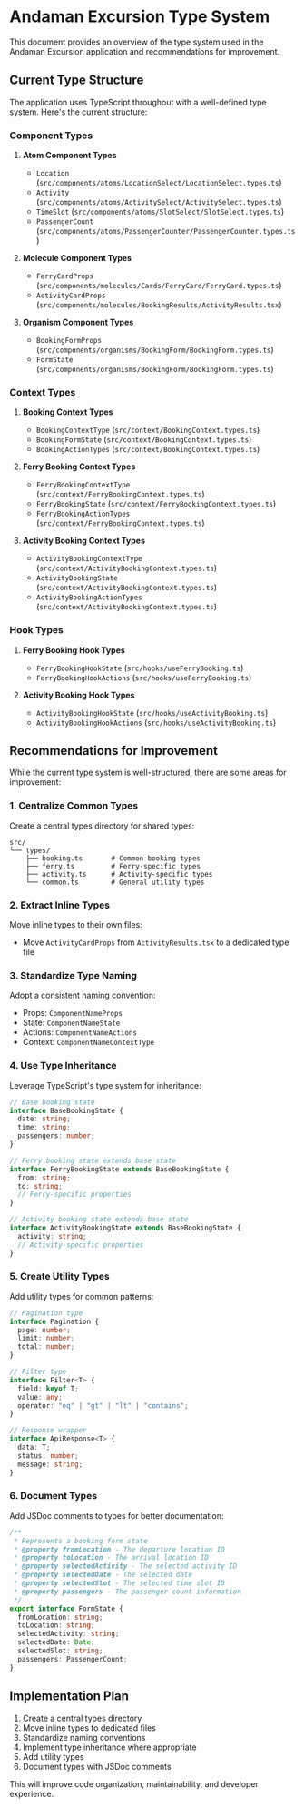 # Andaman Excursion Type System

This document provides an overview of the type system used in the Andaman Excursion application and recommendations for improvement.

## Current Type Structure

The application uses TypeScript throughout with a well-defined type system. Here's the current structure:

### Component Types

1. **Atom Component Types**

   - `Location` (`src/components/atoms/LocationSelect/LocationSelect.types.ts`)
   - `Activity` (`src/components/atoms/ActivitySelect/ActivitySelect.types.ts`)
   - `TimeSlot` (`src/components/atoms/SlotSelect/SlotSelect.types.ts`)
   - `PassengerCount` (`src/components/atoms/PassengerCounter/PassengerCounter.types.ts`)

2. **Molecule Component Types**

   - `FerryCardProps` (`src/components/molecules/Cards/FerryCard/FerryCard.types.ts`)
   - `ActivityCardProps` (`src/components/molecules/BookingResults/ActivityResults.tsx`)

3. **Organism Component Types**
   - `BookingFormProps` (`src/components/organisms/BookingForm/BookingForm.types.ts`)
   - `FormState` (`src/components/organisms/BookingForm/BookingForm.types.ts`)

### Context Types

1. **Booking Context Types**

   - `BookingContextType` (`src/context/BookingContext.types.ts`)
   - `BookingFormState` (`src/context/BookingContext.types.ts`)
   - `BookingActionTypes` (`src/context/BookingContext.types.ts`)

2. **Ferry Booking Context Types**

   - `FerryBookingContextType` (`src/context/FerryBookingContext.types.ts`)
   - `FerryBookingState` (`src/context/FerryBookingContext.types.ts`)
   - `FerryBookingActionTypes` (`src/context/FerryBookingContext.types.ts`)

3. **Activity Booking Context Types**
   - `ActivityBookingContextType` (`src/context/ActivityBookingContext.types.ts`)
   - `ActivityBookingState` (`src/context/ActivityBookingContext.types.ts`)
   - `ActivityBookingActionTypes` (`src/context/ActivityBookingContext.types.ts`)

### Hook Types

1. **Ferry Booking Hook Types**

   - `FerryBookingHookState` (`src/hooks/useFerryBooking.ts`)
   - `FerryBookingHookActions` (`src/hooks/useFerryBooking.ts`)

2. **Activity Booking Hook Types**
   - `ActivityBookingHookState` (`src/hooks/useActivityBooking.ts`)
   - `ActivityBookingHookActions` (`src/hooks/useActivityBooking.ts`)

## Recommendations for Improvement

While the current type system is well-structured, there are some areas for improvement:

### 1. Centralize Common Types

Create a central types directory for shared types:

```
src/
└── types/
    ├── booking.ts       # Common booking types
    ├── ferry.ts         # Ferry-specific types
    ├── activity.ts      # Activity-specific types
    └── common.ts        # General utility types
```

### 2. Extract Inline Types

Move inline types to their own files:

- Move `ActivityCardProps` from `ActivityResults.tsx` to a dedicated type file

### 3. Standardize Type Naming

Adopt a consistent naming convention:

- Props: `ComponentNameProps`
- State: `ComponentNameState`
- Actions: `ComponentNameActions`
- Context: `ComponentNameContextType`

### 4. Use Type Inheritance

Leverage TypeScript's type system for inheritance:

```typescript
// Base booking state
interface BaseBookingState {
  date: string;
  time: string;
  passengers: number;
}

// Ferry booking state extends base state
interface FerryBookingState extends BaseBookingState {
  from: string;
  to: string;
  // Ferry-specific properties
}

// Activity booking state extends base state
interface ActivityBookingState extends BaseBookingState {
  activity: string;
  // Activity-specific properties
}
```

### 5. Create Utility Types

Add utility types for common patterns:

```typescript
// Pagination type
interface Pagination {
  page: number;
  limit: number;
  total: number;
}

// Filter type
interface Filter<T> {
  field: keyof T;
  value: any;
  operator: "eq" | "gt" | "lt" | "contains";
}

// Response wrapper
interface ApiResponse<T> {
  data: T;
  status: number;
  message: string;
}
```

### 6. Document Types

Add JSDoc comments to types for better documentation:

```typescript
/**
 * Represents a booking form state
 * @property fromLocation - The departure location ID
 * @property toLocation - The arrival location ID
 * @property selectedActivity - The selected activity ID
 * @property selectedDate - The selected date
 * @property selectedSlot - The selected time slot ID
 * @property passengers - The passenger count information
 */
export interface FormState {
  fromLocation: string;
  toLocation: string;
  selectedActivity: string;
  selectedDate: Date;
  selectedSlot: string;
  passengers: PassengerCount;
}
```

## Implementation Plan

1. Create a central types directory
2. Move inline types to dedicated files
3. Standardize naming conventions
4. Implement type inheritance where appropriate
5. Add utility types
6. Document types with JSDoc comments

This will improve code organization, maintainability, and developer experience.
